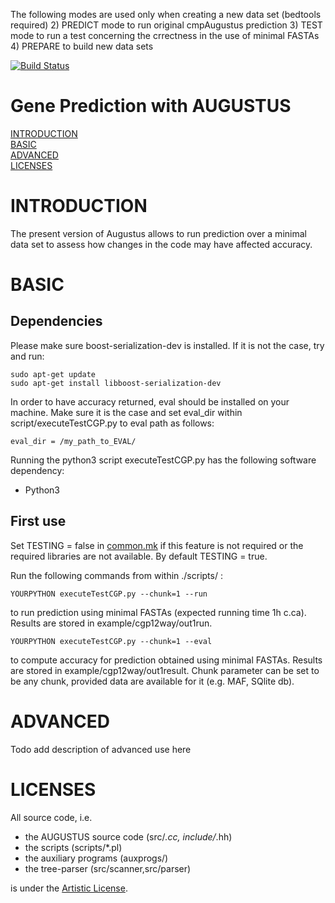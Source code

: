 

The following modes are used only when creating a new data set (bedtools required)
2) PREDICT mode to run original cmpAugustus prediction
3) TEST mode to run a test concerning the crrectness in the use of minimal FASTAs
4) PREPARE to build new data sets


[![Build Status](https://travis-ci.org/Gaius-Augustus/Augustus.svg?branch=master)](https://travis-ci.org/Gaius-Augustus/Augustus)

# Gene Prediction with AUGUSTUS

[INTRODUCTION](#introduction)  
[BASIC](#basicuse)  
[ADVANCED](#advanceduse)  
[LICENSES](#licenses)  

# INTRODUCTION

The present version of Augustus allows to run prediction over a minimal data set to assess how changes in the code may have affected accuracy.

# BASIC

## Dependencies
Please make sure boost-serialization-dev is installed. If it is not the case, try and run:

```
sudo apt-get update
sudo apt-get install libboost-serialization-dev
```
In order to have accuracy returned, eval should be installed on your machine. Make sure it is the case and set eval_dir within script/executeTestCGP.py to eval path as follows:

```
eval_dir = /my_path_to_EVAL/
```

Running the python3 script executeTestCGP.py has the following software dependency:
  - Python3

## First use
Set TESTING = false in [common.mk](common.mk) if this feature is not required or the required libraries are not available. By default TESTING = true.

Run the following commands from within ./scripts/ :
```
YOURPYTHON executeTestCGP.py --chunk=1 --run
```
to run prediction using minimal FASTAs (expected running time 1h c.ca). Results are stored in example/cgp12way/out1run.
```
YOURPYTHON executeTestCGP.py --chunk=1 --eval 
```
to compute accuracy for prediction obtained using minimal FASTAs. Results are stored in example/cgp12way/out1result. Chunk parameter can be set to be any chunk, provided data are available for it (e.g. MAF, SQlite db).

# ADVANCED
Todo add description of advanced use here

# LICENSES

All source code, i.e.
  - the AUGUSTUS source code (src/*.cc, include/*.hh)
  - the scripts (scripts/*.pl)
  - the auxiliary programs (auxprogs/)
  - the tree-parser (src/scanner,src/parser)
  
is under the [Artistic License](src/LICENSE.TXT).
